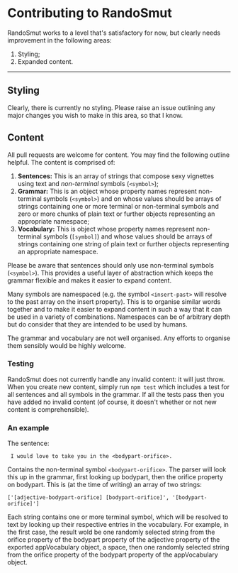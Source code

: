# Contributing to RandoSmut

RandoSmut works to a level that's satisfactory for now, but clearly needs improvement in the following areas:

1. Styling;
2. Expanded content.

---

## Styling

Clearly, there is currently no styling. Please raise an issue outlining any major changes you wish to make in this area, so that I know.

## Content

All pull requests are welcome for content. You may find the following outline helpful. The content is comprised of:

1. **Sentences:** This is an array of strings that compose sexy vignettes using text and *non-terminal* symbols (`<symbol>`);
2. **Grammar:** This is an object whose property names represent non-terminal symbols (`<symbol>`) and on whose values should be arrays of strings containing one or more terminal or non-terminal symbols and zero or more chunks of plain text or further objects representing an appropriate namespace;
3. **Vocabulary:** This is object whose property names represent non-terminal symbols (`[symbol]`) and whose values should be arrays of strings containing one string of plain text or further objects representing an appropriate namespace.

Please be aware that sentences should only use non-terminal symbols (`<symbol>`). This provides a useful layer of abstraction which keeps the grammar flexible and makes it easier to expand content.

Many symbols are namespaced (e.g. the symbol `<insert-past>` will resolve to the past array on the insert property). This is to organise similar words together and to make it easier to expand content in such a way that it can be used in a variety of combinations. Namespaces can be of arbitrary depth but do consider that they are intended to be used by humans.

The grammar and vocabulary are not well organised. Any efforts to organise them sensibly would be highly welcome.

### Testing

RandoSmut does not currently handle any invalid content: it will just throw. When you create new content, simply run `npm test` which includes a test for all sentences and all symbols in the grammar. If all the tests pass then you have added no invalid content (of course, it doesn't whether or not new content is comprehensible).

### An example

The sentence:

```
 I would love to take you in the <bodypart-orifice>.
```

Contains the non-terminal symbol `<bodypart-orifice>`. The parser will look this up in the grammar, first looking up bodypart, then the orifice property on bodypart. This is (at the time of writing) an array of two strings:

```
['[adjective-bodypart-orifice] [bodypart-orifice]', '[bodypart-orifice]']
```

Each string contains one or more terminal symbol, which will be resolved to text by looking up their respective entries in the vocabulary. For example, in the first case, the result wold be one randomly selected string from the orifice property of the bodypart property of the adjective property of the exported appVocabulary object, a space, then one randomly selected string from the orifice property of the bodypart property of the appVocabulary object.

